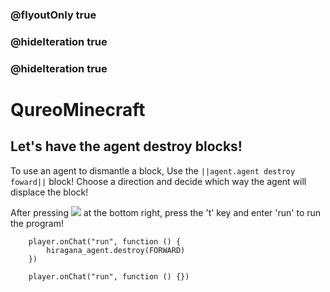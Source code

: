 ### @flyoutOnly true
### @hideIteration true
### @hideIteration true
# QureoMinecraft

## Let's have the agent destroy blocks!

To use an agent to dismantle a block,
Use the ``||agent.agent destroy foward||`` block!
Choose a direction and decide which way the agent will displace the block!

After pressing ![](https://raw.githubusercontent.com/camp-minecraft/TechkidsCampTutorial/master/images/playbutton.png) at the bottom right, press the 't' key and enter 'run' to run the program!

```ghost
    player.onChat("run", function () {
        hiragana_agent.destroy(FORWARD)
    })
```

```template
    player.onChat("run", function () {})
```